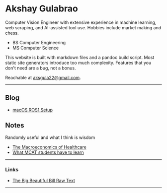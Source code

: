 # Akshay Gulabrao

Computer Vision Engineer with extensive experience in machine learning, web scraping, and AI-assisted tool use. Hobbies include market making and chess.

- BS Computer Engineering  
- MS Computer Science  

This website is built with markdown files and a pandoc build script. Most static site generators introduce too much complexity. Features that you don't need are a bug, not a bonus.

Reachable at [aksgula22@gmail.com](mailto:aksgula22@gmail.com).

---

## Blog

- [macOS ROS1 Setup](./ros_macos.html)

## Notes
Randomly useful and what I think is wisdom

- [The Macroeconomics of Healthcare](./healthcare.html)
- [What MCAT students have to learn](./o2.html)


---

### Links
- [The Big Beautiful Bill Raw Text](https://www.congress.gov/119/bills/hr1/BILLS-119hr1enr.xml)

---